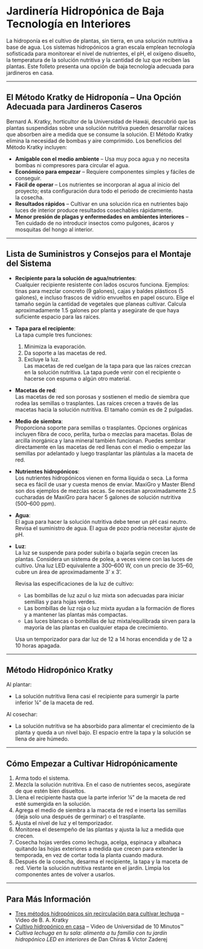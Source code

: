 # Jardinería Hidropónica de Baja Tecnología en Interiores

La hidroponía es el cultivo de plantas, sin tierra, en una solución nutritiva a base de agua. Los sistemas hidropónicos a gran escala emplean tecnología sofisticada para monitorear el nivel de nutrientes, el pH, el oxígeno disuelto, la temperatura de la solución nutritiva y la cantidad de luz que reciben las plantas. Este folleto presenta una opción de baja tecnología adecuada para jardineros en casa.

---

## El Método Kratky de Hidroponía – Una Opción Adecuada para Jardineros Caseros

Bernard A. Kratky, horticultor de la Universidad de Hawái, descubrió que las plantas suspendidas sobre una solución nutritiva pueden desarrollar raíces que absorben aire a medida que se consume la solución. El Método Kratky elimina la necesidad de bombas y aire comprimido. Los beneficios del Método Kratky incluyen:

- **Amigable con el medio ambiente** – Usa muy poca agua y no necesita bombas ni compresores para circular el agua.
- **Económico para empezar** – Requiere componentes simples y fáciles de conseguir.
- **Fácil de operar** – Los nutrientes se incorporan al agua al inicio del proyecto; esta configuración dura todo el periodo de crecimiento hasta la cosecha.
- **Resultados rápidos** – Cultivar en una solución rica en nutrientes bajo luces de interior produce resultados cosechables rápidamente.
- **Menor presión de plagas y enfermedades en ambientes interiores** – Ten cuidado de no introducir insectos como pulgones, ácaros y mosquitas del hongo al interior.

---

## Lista de Suministros y Consejos para el Montaje del Sistema

- **Recipiente para la solución de agua/nutrientes**:  
  Cualquier recipiente resistente con lados oscuros funciona. Ejemplos: tinas para mezclar concreto (9 galones), cajas y baldes plásticos (5 galones), e incluso frascos de vidrio envueltos en papel oscuro. Elige el tamaño según la cantidad de vegetales que planeas cultivar. Calcula aproximadamente 1.5 galones por planta y asegúrate de que haya suficiente espacio para las raíces.

- **Tapa para el recipiente**:  
  La tapa cumple tres funciones:  
  1. Minimiza la evaporación.  
  2. Da soporte a las macetas de red.  
  3. Excluye la luz.  
  Las macetas de red cuelgan de la tapa para que las raíces crezcan en la solución nutritiva. La tapa puede venir con el recipiente o hacerse con espuma o algún otro material.

- **Macetas de red**:  
  Las macetas de red son porosas y sostienen el medio de siembra que rodea las semillas o trasplantes. Las raíces crecen a través de las macetas hacia la solución nutritiva. El tamaño común es de 2 pulgadas.

- **Medio de siembra**:  
  Proporciona soporte para semillas o trasplantes. Opciones orgánicas incluyen fibra de coco, perlita, turba o mezclas para macetas. Bolas de arcilla inorgánica y lana mineral también funcionan. Puedes sembrar directamente en las macetas de red llenas con el medio o empezar las semillas por adelantado y luego trasplantar las plántulas a la maceta de red.

- **Nutrientes hidropónicos**:  
  Los nutrientes hidropónicos vienen en forma líquida o seca. La forma seca es fácil de usar y cuesta menos de enviar. MaxiGro y Master Blend son dos ejemplos de mezclas secas. Se necesitan aproximadamente 2.5 cucharadas de MaxiGro para hacer 5 galones de solución nutritiva (500–600 ppm).

- **Agua**:  
  El agua para hacer la solución nutritiva debe tener un pH casi neutro. Revisa el suministro de agua. El agua de pozo podría necesitar ajuste de pH.

- **Luz**:  
  La luz se suspende para poder subirla o bajarla según crecen las plantas. Considera un sistema de polea, a veces viene con las luces de cultivo. Una luz LED equivalente a 300–600 W, con un precio de $35–$60, cubre un área de aproximadamente 3’ x 3’.

  Revisa las especificaciones de la luz de cultivo:
  - Las bombillas de luz azul o luz mixta son adecuadas para iniciar semillas y para hojas verdes.
  - Las bombillas de luz roja o luz mixta ayudan a la formación de flores y a mantener las plantas más compactas.
  - Las luces blancas o bombillas de luz mixta/equilibrada sirven para la mayoría de las plantas en cualquier etapa de crecimiento.

  Usa un temporizador para dar luz de 12 a 14 horas encendida y de 12 a 10 horas apagada.

---

## Método Hidropónico Kratky

Al plantar:
- La solución nutritiva llena casi el recipiente para sumergir la parte inferior ¼” de la maceta de red.

Al cosechar:
- La solución nutritiva se ha absorbido para alimentar el crecimiento de la planta y queda a un nivel bajo. El espacio entre la tapa y la solución se llena de aire húmedo.

---

## Cómo Empezar a Cultivar Hidropónicamente

1. Arma todo el sistema.
2. Mezcla la solución nutritiva. En el caso de nutrientes secos, asegúrate de que estén bien disueltos.
3. Llena el recipiente hasta que la parte inferior ¼” de la maceta de red esté sumergida en la solución.
4. Agrega el medio de siembra a la maceta de red e inserta las semillas (deja solo una después de germinar) o el trasplante.
5. Ajusta el nivel de luz y el temporizador.
6. Monitorea el desempeño de las plantas y ajusta la luz a medida que crecen.
7. Cosecha hojas verdes como lechuga, acelga, espinaca y albahaca quitando las hojas exteriores a medida que crecen para extender la temporada, en vez de cortar toda la planta cuando madura.
8. Después de la cosecha, desarma el recipiente, la tapa y la maceta de red. Vierte la solución nutritiva restante en el jardín. Limpia los componentes antes de volver a usarlos.

---

## Para Más Información

- [Tres métodos hidropónicos sin recirculación para cultivar lechuga](https://www.youtube.com/watch?v=jiGQsfiPwkI) – Video de B. A. Kratky
- [Cultivo hidropónico en casa](http://www.cmastergardeners.org/10-minute-university) – Video de Universidad de 10 Minutos™
- *Cultiva lechuga en tu sala: alimenta a tu familia con tu jardín hidropónico LED en interiores* de Dan Chiras & Victor Zaderej
